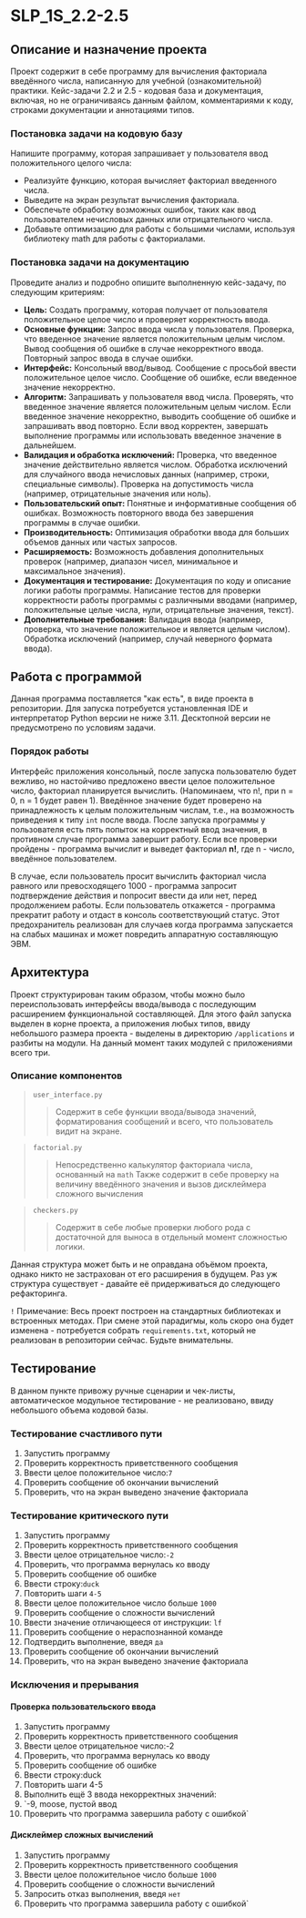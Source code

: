 # SLP_1S_2.2-2.5
## Описание и назначение проекта
Проект содержит в себе программу для вычисления факториала 
введённого числа, написанную для учебной (ознакомительной) практики.
Кейс-задачи 2.2 и 2.5 - кодовая база и документация, включая, но не 
ограничиваясь данным файлом, комментариями к коду, строками 
документации и аннотациями типов.

### Постановка задачи на кодовую базу
Напишите программу, которая запрашивает у пользователя ввод 
положительного целого числа:

- Реализуйте функцию, которая вычисляет факториал введенного числа.
- Выведите на экран результат вычисления факториала.
- Обеспечьте обработку возможных ошибок, таких как ввод пользователем нечисловых данных или отрицательного числа.
- Добавьте оптимизацию для работы с большими числами, используя библиотеку math для работы с факториалами.

### Постановка задачи на документацию
Проведите анализ и подробно опишите выполненную кейс-задачу, 
по следующим критериям:

- **Цель:** Создать программу, которая получает от пользователя положительное целое число и проверяет корректность ввода.
- **Основные функции:** Запрос ввода числа у пользователя. Проверка, что введенное значение является положительным целым числом. Вывод сообщения об ошибке в случае некорректного ввода. Повторный запрос ввода в случае ошибки.
- **Интерфейс:** Консольный ввод/вывод. Сообщение с просьбой ввести положительное целое число. Сообщение об ошибке, если введенное значение некорректно.
- **Алгоритм:** Запрашивать у пользователя ввод числа. Проверять, что введенное значение является положительным целым числом. Если введенное значение некорректно, выводить сообщение об ошибке и запрашивать ввод повторно. Если ввод корректен, завершать выполнение программы или использовать введенное значение в дальнейшем.
- **Валидация и обработка исключений:** Проверка, что введенное значение действительно является числом. Обработка исключений для случайного ввода нечисловых данных (например, строки, специальные символы). Проверка на допустимость числа (например, отрицательные значения или ноль).
- **Пользовательский опыт:** Понятные и информативные сообщения об ошибках. Возможность повторного ввода без завершения программы в случае ошибки.
- **Производительность:** Оптимизация обработки ввода для больших объемов данных или частых запросов.
- **Расширяемость:** Возможность добавления дополнительных проверок (например, диапазон чисел, минимальное и максимальное значения).
- **Документация и тестирование:** Документация по коду и описание логики работы программы. Написание тестов для проверки корректности работы программы с различными вводами (например, положительные целые числа, нули, отрицательные значения, текст).
- **Дополнительные требования:** Валидация ввода (например, проверка, что значение положительное и является целым числом). Обработка исключений (например, случай неверного формата ввода).
## Работа с программой
Данная программа поставляется "как есть", в виде проекта в репозитории.
Для запуска потребуется установленная IDE и интерпретатор Python версии
не ниже 3.11. Десктопной версии не предусмотрено по условиям задачи.
### Порядок работы
Интерфейс приложения консольный, после запуска пользователю будет 
вежливо, но настойчиво предложено ввести целое положительное число, 
факториал планируется вычислить. (Напоминаем, что n!, при n = 0, n = 1
будет равен 1). Введённое значение будет проверено на принадлежность
к целым положительным числам, т.е., на возможность приведения
к типу `int` после ввода. После запуска программы у пользователя 
есть пять попыток на корректный ввод значения, в противном случае
программа завершит работу. Если все проверки пройдены - программа
вычислит и выведет факториал **n!**, где n - число, введённое 
пользователем.

В случае, если пользователь просит вычислить факториал числа равного
или превосходящего 1000 - программа запросит подтверждение действия
и попросит ввести да или нет, перед продолжением работы. Если
пользователь откажется - программа прекратит работу и отдаст в 
консоль соответствующий статус. Этот предохранитель реализован для
случаев когда программа запускается на слабых машинах и может 
повредить аппаратную составляющую ЭВМ.
## Архитектура
Проект структурирован таким образом, чтобы можно было переиспользовать
интерфейсы ввода/вывода с последующим расширением функциональной 
составляющей. Для этого файл запуска выделен в корне проекта, а 
приложения любых типов, ввиду небольшого размера проекта - выделены
в директорию `/applications` и разбиты на модули. На данный момент
таких модулей с приложениями всего три.
### Описание компонентов
>`user_interface.py`
>>Cодержит в себе функции ввода/вывода значений, форматирования 
> сообщений и всего, что пользователь видит на экране.

>`factorial.py`
>>Непосредственно калькулятор факториала числа, основанный на `math`
> Также содержит в себе проверку на величину введённого значения и 
> вызов дисклеймера сложного вычисления

>`checkers.py`
>>Содержит в себе любые проверки любого рода с достаточной для выноса
> в отдельный момент сложностью логики. 

Данная структура может быть и не оправдана объёмом проекта, однако 
никто не застрахован от его расширения в будущем. Раз уж структура
существует - давайте её придерживаться до следующего рефакторинга. 

`!` Примечание: Весь проект построен на стандартных библиотеках и 
встроенных методах. При смене этой парадигмы, коль скоро она будет
изменена - потребуется собрать `requirements.txt`, который не 
реализован в репозитории сейчас. Будьте внимательны.

## Тестирование
В данном пункте привожу ручные сценарии и чек-листы, автоматическое
модульное тестирование - не реализовано, ввиду небольшого объема кодовой базы.

### Тестирование счастливого пути
1. Запустить программу 
2. Проверить корректность приветственного сообщения 
3. Ввести целое положительное число:`7`
4. Проверить сообщение об окончании вычислений 
5. Проверить, что на экран выведено значение факториала
### Тестирование критического пути
1. Запустить программу 
2. Проверить корректность приветственного сообщения 
3. Ввести целое отрицательное число:`-2`
4. Проверить, что программа вернулась ко вводу 
5. Проверить сообщение об ошибке 
6. Ввести строку:`duck`
7. Повторить шаги `4-5`
8. Ввести целое положительное число больше `1000`
9. Проверить сообщение о сложности вычислений
10. Ввести значение отличающееся от инструкции: `lf`
11. Проверить сообщение о нераспознанной команде
12. Подтвердить выполнение, введя `да`
13. Проверить сообщение об окончании вычислений
14. Проверить, что на экран выведено значение факториала
### Исключения и прерывания
#### Проверка пользовательского ввода
1. Запустить программу 
2. Проверить корректность приветственного сообщения 
3. Ввести целое отрицательное число:-2 
4. Проверить, что программа вернулась ко вводу 
5. Проверить сообщение об ошибке 
6. Ввести строку:duck
7. Повторить шаги 4-5
8. Выполнить ещё 3 ввода некорректных значений:
9. `-9, moose, пустой ввод
10. Проверить что программа завершила работу с ошибкой`

#### Дисклеймер сложных вычислений
1. Запустить программу 
2. Проверить корректность приветственного сообщения 
3. Ввести целое положительное число больше `1000`
4. Проверить сообщение о сложности вычислений
5. Запросить отказ выполнения, введя `нет`
6. Проверить что программа завершила работу с ошибкой`








